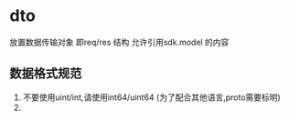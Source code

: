 # dto
放置数据传输对象
即req/res 结构
允许引用sdk.model 的内容

## 数据格式规范
1. 不要使用uint/int,请使用int64/uint64 (为了配合其他语言,proto需要标明)
2. 
